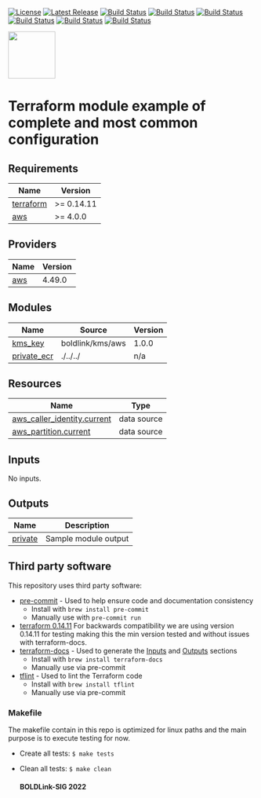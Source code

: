 [![License](https://img.shields.io/badge/License-Apache-blue.svg)](https://github.com/boldlink/terraform-aws-ecr/blob/main/LICENSE)
[![Latest Release](https://img.shields.io/github/release/boldlink/terraform-aws-ecr.svg)](https://github.com/boldlink/terraform-aws-ecr/releases/latest)
[![Build Status](https://github.com/boldlink/terraform-aws-ecr/actions/workflows/update.yaml/badge.svg)](https://github.com/boldlink/terraform-aws-ecr/actions)
[![Build Status](https://github.com/boldlink/terraform-aws-ecr/actions/workflows/release.yaml/badge.svg)](https://github.com/boldlink/terraform-aws-ecr/actions)
[![Build Status](https://github.com/boldlink/terraform-aws-ecr/actions/workflows/pre-commit.yaml/badge.svg)](https://github.com/boldlink/terraform-aws-ecr/actions)
[![Build Status](https://github.com/boldlink/terraform-aws-ecr/actions/workflows/pr-labeler.yaml/badge.svg)](https://github.com/boldlink/terraform-aws-ecr/actions)
[![Build Status](https://github.com/boldlink/terraform-aws-ecr/actions/workflows/checkov.yaml/badge.svg)](https://github.com/boldlink/terraform-aws-ecr/actions)
[![Build Status](https://github.com/boldlink/terraform-aws-ecr/actions/workflows/auto-badge.yaml/badge.svg)](https://github.com/boldlink/terraform-aws-ecr/actions)

[<img src="https://avatars.githubusercontent.com/u/25388280?s=200&v=4" width="96"/>](https://boldlink.io)

# Terraform  module example of complete and most common configuration

<!-- BEGINNING OF PRE-COMMIT-TERRAFORM DOCS HOOK -->
## Requirements

| Name | Version |
|------|---------|
| <a name="requirement_terraform"></a> [terraform](#requirement\_terraform) | >= 0.14.11 |
| <a name="requirement_aws"></a> [aws](#requirement\_aws) | >= 4.0.0 |

## Providers

| Name | Version |
|------|---------|
| <a name="provider_aws"></a> [aws](#provider\_aws) | 4.49.0 |

## Modules

| Name | Source | Version |
|------|--------|---------|
| <a name="module_kms_key"></a> [kms\_key](#module\_kms\_key) | boldlink/kms/aws | 1.0.0 |
| <a name="module_private_ecr"></a> [private\_ecr](#module\_private\_ecr) | ./../../ | n/a |

## Resources

| Name | Type |
|------|------|
| [aws_caller_identity.current](https://registry.terraform.io/providers/hashicorp/aws/latest/docs/data-sources/caller_identity) | data source |
| [aws_partition.current](https://registry.terraform.io/providers/hashicorp/aws/latest/docs/data-sources/partition) | data source |

## Inputs

No inputs.

## Outputs

| Name | Description |
|------|-------------|
| <a name="output_private"></a> [private](#output\_private) | Sample module output |
<!-- END OF PRE-COMMIT-TERRAFORM DOCS HOOK -->

## Third party software
This repository uses third party software:
* [pre-commit](https://pre-commit.com/) - Used to help ensure code and documentation consistency
  * Install with `brew install pre-commit`
  * Manually use with `pre-commit run`
* [terraform 0.14.11](https://releases.hashicorp.com/terraform/0.14.11/) For backwards compatibility we are using version 0.14.11 for testing making this the min version tested and without issues with terraform-docs.
* [terraform-docs](https://github.com/segmentio/terraform-docs) - Used to generate the [Inputs](#Inputs) and [Outputs](#Outputs) sections
  * Install with `brew install terraform-docs`
  * Manually use via pre-commit
* [tflint](https://github.com/terraform-linters/tflint) - Used to lint the Terraform code
  * Install with `brew install tflint`
  * Manually use via pre-commit

### Makefile
The makefile contain in this repo is optimized for linux paths and the main purpose is to execute testing for now.
* Create all tests:
`$ make tests`
* Clean all tests:
`$ make clean`

  #### BOLDLink-SIG 2022
